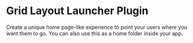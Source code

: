 # Grid Layout Launcher Plugin 


Create a unique home page-like experience to point your users where you want them to go. You can also use this as a home folder inside your app.

